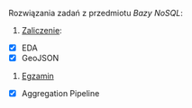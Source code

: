 Rozwiązania zadań z przedmiotu *Bazy NoSQL*:

1. [Zaliczenie](zaliczenie.md):
 - [x] EDA
 - [x] GeoJSON
1. [Egzamin](egzamin.md)
 - [x] Aggregation Pipeline
